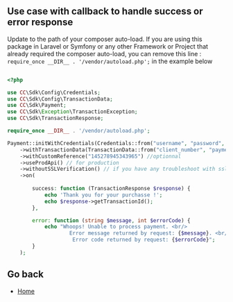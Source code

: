 ## Use case with callback to handle success or error response

Update to the path of your composer auto-load.
If you are using this package in Laravel or Symfony or any other Framework or Project that already required the composer auto-load, you can remove this line : ```require_once __DIR__ . '/vendor/autoload.php';```  in the example below

```php

<?php

use CC\Sdk\Config\Credentials;
use CC\Sdk\Config\TransactionData;
use CC\Sdk\Payment;
use CC\Sdk\Exception\TransactionException;
use CC\Sdk\TransactionResponse;

require_once __DIR__ . '/vendor/autoload.php';

Payment::initWithCredentials(Credentials::from("username", "password", "merchant_number"))
    ->withTransactionData(TransactionData::from("client_number", "payment_amount", "otp_code"))
    ->withCustomReference("145278945343965") //optionnal
    ->useProdApi() // for production
    ->withoutSSLVerification() // if you have any troubleshoot with ssl verifcation(not recommended)
    ->on(
    
        success: function (TransactionResponse $response) {
            echo 'Thank you for your purchasse !';
            echo $response->getTransactionId();
        },

        error: function (string $message, int $errorCode) {
            echo "Whoops! Unable to process payment. <br/> 
                    Error message returned by request: {$message}. <br/>
                     Error code returned by request: {$errorCode}";
        }
    );

```
## Go back

- [Home](index.md) 